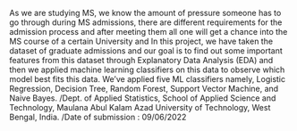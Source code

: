 As we are studying MS, we know the amount of pressure someone has to go through during  MS admissions, there are different requirements for the admission process and after meeting  them all one will get a chance into the MS course of a certain University and In this project,  we have taken the dataset of graduate admissions and our goal is to find out some important  features from this dataset through Explanatory Data Analysis (EDA) and then we applied  machine learning classifiers on this data to observe which model best fits this data. We’ve  applied five ML classifiers namely, Logistic Regression, Decision Tree, Random Forest,  Support Vector Machine, and Naive Bayes.                                                                                                                                                                  /Dept. of Applied Statistics, School of Applied Science and Technology, Maulana Abul Kalam Azad University of Technology, West Bengal, India.                            /Date of submission : 09/06/2022
